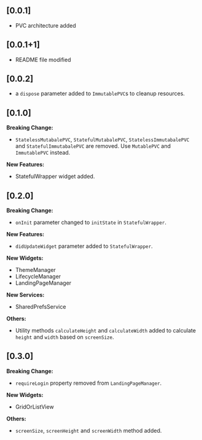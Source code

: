 ## [0.0.1]

- PVC architecture added
## [0.0.1+1]

- README file modified

## [0.0.2]

- a `dispose` parameter added to `ImmutablePVC`s to cleanup resources.

## [0.1.0]

**Breaking Change:**
- `StatelessMutabalePVC`, `StatefulMutabalePVC`, `StatelessImmutabalePVC` 
and `StatefulImmutabalePVC` are removed. Use `MutablePVC` and `ImmutablePVC` instead.

**New Features:**
- StatefulWrapper widget added.

## [0.2.0]

**Breaking Change:**
- `onInit` parameter changed to `initState` in `StatefulWrapper`.

**New Features:**
- `didUpdateWidget` parameter added to `StatefulWrapper`.

**New Widgets:**
- ThemeManager
- LifecycleManager
- LandingPageManager

**New Services:**
- SharedPrefsService

**Others:**
- Utility methods `calculateHeight` and `calculateWidth` added to calculate `height` and `width` based on `screenSize`.

## [0.3.0]

**Breaking Change:**

- `requireLogin` property removed from `LandingPageManager`.

**New Widgets:**
- GridOrListView

**Others:**
- `screenSize`, `screenHeight` and `screenWidth` method added.




